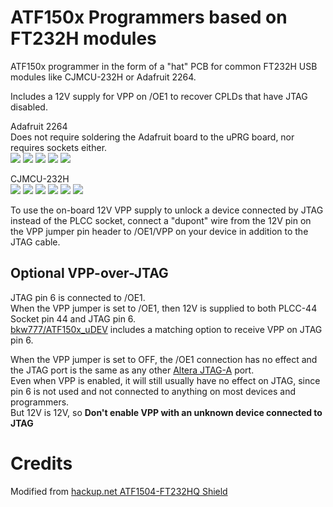# ATF150x Programmers based on FT232H modules

ATF150x programmer in the form of a "hat" PCB for common FT232H USB modules like CJMCU-232H or Adafruit 2264.

Includes a 12V supply for VPP on /OE1 to recover CPLDs that have JTAG disabled.

Adafruit 2264  
Does not require soldering the Adafruit board to the uPRG board, nor requires sockets either.  
![](PCB/out/ATF150x_uPRG_s.jpg)
![](PCB/out/ATF150x_uPRG_s.2.jpg)
![](PCB/out/ATF150x_uPRG_s.f.jpg)
![](PCB/out/ATF150x_uPRG_s.b.jpg)
![](PCB/out/ATF150x_uPRG_s.svg)

CJMCU-232H  
![](PCB/out/FT232H-ATF150x.jpg)
![](PCB/out/FT232H-ATF150x.2.jpg)
![](PCB/out/FT232H-ATF150x.3.jpg)
![](PCB/out/FT232H-ATF150x.f.jpg)
![](PCB/out/FT232H-ATF150x.b.jpg)
![](PCB/out/FT232H-ATF150x.svg)

To use the on-board 12V VPP supply to unlock a device connected by JTAG instead of the PLCC socket, connect a "dupont" wire from the 12V pin on the VPP jumper pin header to /OE1/VPP on your device in addition to the JTAG cable.

## Optional VPP-over-JTAG
JTAG pin 6 is connected to /OE1.  
When the VPP jumper is set to /OE1, then 12V is supplied to both PLCC-44 Socket pin 44 and JTAG pin 6.  
[bkw777/ATF150x_uDEV](https://github.com/bkw777/ATF150x_uDEV) includes a matching option to receive VPP on JTAG pin 6.

When the VPP jumper is set to OFF, the /OE1 connection has no effect and the JTAG port is the same as any other [Altera JTAG-A](PCB/datasheets/JTAG-A.pfd) port.  
Even when VPP is enabled, it will still usually have no effect on JTAG, since pin 6 is not used and not connected to anything on most devices and programmers.  
But 12V is 12V, so **Don't enable VPP with an unknown device connected to JTAG**  

# Credits
Modified from [hackup.net ATF1504-FT232HQ Shield](https://www.hackup.net/2020/01/erasing-and-programming-the-atf1504-cpld/)
